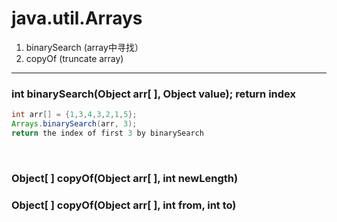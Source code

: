  # java.util.Arrays
 1. binarySearch (array中寻找）
 2. copyOf (truncate array)
 
---
### int binarySearch(Object arr[ ], Object value); return index
```java
int arr[] = {1,3,4,3,2,1,5};
Arrays.binarySearch(arr, 3);
return the index of first 3 by binarySearch
```
<br>

### Object[ ] copyOf(Object arr[ ], int newLength)
### Object[ ] copyOf(Object arr[ ], int from, int to)
